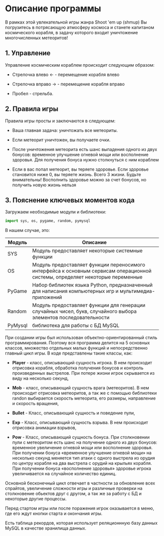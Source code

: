 # Описание программы 

В рамках этой увлекательной игры жанра Shoot 'em up (shmup) Вы погрузитесь в потрясающую атмосферу космоса и станете капитаном космического корабля, в задачу которого входит уничтожение многочисленных метеоритов! 

 

## 1. Управление 

Управление космическим кораблем происходит следующим образом: 

- Стрелочка влево <- - перемещение корабля влево 

- Стрелочка вправо -> - перемещение корабля вправо 

- Пробел - стрельба.  

 

## 2. Правила игры 

Правила игры просты и заключаются в следующем: 

- Ваша главная задача: уничтожать все метеориты. 

- Если метеорит уничтожен, вы получаете очки.  

- После уничтожения метеорита есть шанс выпадения одного из двух бонусов: временное улучшение огневой мощи или восполнение здоровья. Для получения бонуса нужно столкнуться с ним кораблем 

- Если в вас попал метеорит, вы теряете здоровье. Если здоровье становится ниже 0, вы теряете жизнь. Всего 3 жизни. Будьте внимательны! Восполнить здоровье можно за счет бонусов, но получить новую жизнь нельзя 

  

## 3. Пояснение ключевых моментов кода 

Загружаем необходимые модули и библиотеки: 

```python
import sys, os, pygame, random, pymysql
```

В нашем случае, это: 

| **Модуль**  | **Описание** |
| ------------- | ------------- |
| SYS  | Модуль предоставляет некоторые системные функции   |
| OS  | Модуль предоставляет функции переносимого интерфейса к основным сервисам операционной системы, определяет некоторые переменные  |
| PyGame  | Набор библиотек языка Python, предназначенный для написания компьютерных игр и мультимедиа-приложений  |
| Random  | Модуль предоставляет функции для генерации случайных чисел, букв, случайного выбора элементов последовательности  |
| PyMysql  | библиотека для работы с БД MySQL  |


При создании игры был использован объектно-ориентированный стиль программирования. Поэтому вся программа делится на 5 основных классов, множество отдельных малых функций и непосредственно главный цикл игры. В коде представлены такие классы, как:  

- **Player** - класс, описывающий сущность игрока. В нем происходит отрисовка корабля, обработка получения бонусов и контроль произведенных выстрелов. При потере жизни игрок скрывается из виду на несколько секунд, 

- **Mob** - класс, описывающий сущность врага (метеоритов). В нем происходит отрисовка метеоритов, а так же с помощью библиотеки randon выбирается скорость метеорита, его размеры, направление и скорость вращения, 

- **Bullet** - Класс, описывающий сущность и поведение пули, 

- **Exp** - Класс, описывающий сущность взрыва. В нем происходит отрисовка анимации взрывов, 

- **Pow** - Класс, описывающий сущность бонуса. При столкновении пули с метеоритом есть шанс на получение одного из двух бонусов: временное увеличение огневой мощи или восполнение здоровья. При получении бонуса «временное улучшение огневой мощи» на несколько секунд меняется тип атаки с одного выстрела из орудия по центру корабля на два выстрела с орудий на крыльях корабля. При получении бонуса «восполнение здоровья» здоровье игрока увеличивается на случайное количество единиц. 

Основной бесконечный цикл отвечает в частности за обновление всех спрайтов, увеличение сложности игры и различные проверки на столкновение обьектов друг с другом, а так же за работу с БД и некоторые другие процессы. 

 Перед стартом игры или после поражения игрок оказывается в меню, где его ждут кнопки старта и окончания игры. 

Есть таблица рекордов, которая использует реляционнную базу данных MySQL в качестве хранилища данных. 
